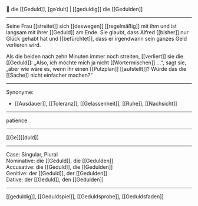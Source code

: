 🔴 die [[Geduld]], [ɡəˈdʊlt] | [[geduldig]]
die [[Gedulden]]

---
Seine Frau [[streitet]] sich [[deswegen]] [[regelmäßig]] mit ihm und ist langsam mit ihrer [[Geduld]] am Ende. Sie glaubt, dass Alfred [[bisher]] nur Glück gehabt hat und [[befürchtet]], dass er irgendwann sein ganzes Geld verlieren wird. 

 Als die beiden nach zehn Minuten immer noch streiten, [[verliert]] sie die [[Geduld]]: 
 „Also, ich möchte mich ja nicht [[Wortermischen]] …“, sagt sie, „aber wie wäre es, wenn ihr einen [[Putzplan]] [[aufstellt]]? Würde das die [[Sache]] nicht einfacher machen?“
 
---
Synonyme:
- [[Ausdauer]], [[Toleranz]], [[Gelassenheit]], [[Ruhe]], [[Nachsicht]]

---
patience

---
[[Ge]][[duld]]

---
Case: Singular, Plural  
Nominative: die [[Geduld]], die [[Gedulden]]  
Accusative: die [[Geduld]], die [[Gedulden]]  
Genitive: der [[Geduld]], der [[Gedulden]]  
Dative: der [[Geduld]], den [[Gedulden]]  

---
[[geduldig]], [[Geduldspiel]], [[Geduldsprobe]], [[Geduldsfaden]]